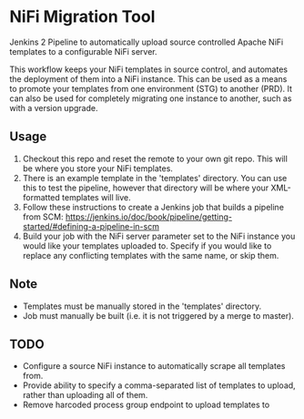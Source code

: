 # NiFi Migration Tool
Jenkins 2 Pipeline to automatically upload source controlled Apache NiFi templates to a configurable NiFi server.

This workflow keeps your NiFi templates in source control, and automates the deployment of them into a NiFi instance. This can be used as a means to promote your templates from one environment (STG) to another (PRD). It can also be used for completely migrating one instance to another, such as with a version upgrade.

## Usage
1) Checkout this repo and reset the remote to your own git repo. This will be where you store your NiFi templates.
2) There is an example template in the 'templates' directory. You can use this to test the pipeline, however that directory will be where your XML-formatted templates will live.
3) Follow these instructions to create a Jenkins job that builds a pipeline from SCM: https://jenkins.io/doc/book/pipeline/getting-started/#defining-a-pipeline-in-scm
4) Build your job with the NiFi server parameter set to the NiFi instance you would like your templates uploaded to. Specify if you would like to replace any conflicting templates with the same name, or skip them.

## Note
- Templates must be manually stored in the 'templates' directory.
- Job must manually be built (i.e. it is not triggered by a merge to master).

## TODO
- Configure a source NiFi instance to automatically scrape all templates from.
- Provide ability to specify a comma-separated list of templates to upload, rather than uploading all of them.
- Remove harcoded process group endpoint to upload templates to